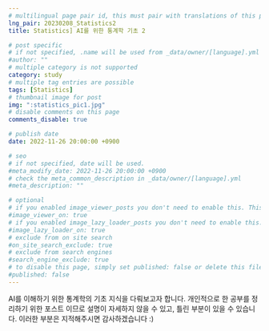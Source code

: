```yaml
---
# multilingual page pair id, this must pair with translations of this page. (This name must be unique)
lng_pair: 20230208_Statistics2
title: Statistics] AI를 위한 통계학 기초 2

# post specific
# if not specified, .name will be used from _data/owner/[language].yml
#author: ""
# multiple category is not supported
category: study
# multiple tag entries are possible
tags: [Statistics]
# thumbnail image for post
img: ":statistics_pic1.jpg"
# disable comments on this page
comments_disable: true

# publish date
date: 2022-11-26 20:00:00 +0900

# seo
# if not specified, date will be used.
#meta_modify_date: 2022-11-26 20:00:00 +0900
# check the meta_common_description in _data/owner/[language].yml
#meta_description: ""

# optional
# if you enabled image_viewer_posts you don't need to enable this. This is only if image_viewer_posts = false
#image_viewer_on: true
# if you enabled image_lazy_loader_posts you don't need to enable this. This is only if image_lazy_loader_posts = false
#image_lazy_loader_on: true
# exclude from on site search
#on_site_search_exclude: true
# exclude from search engines
#search_engine_exclude: true
# to disable this page, simply set published: false or delete this file
#published: false
---
```


<!-- outline-start -->

AI를 이해하기 위한 통계학의 기초 지식을 다뤄보고자 합니다.
개인적으로 한 공부를 정리하기 위한 포스트 이므로 설명이 자세하지 않을 수 있고, 틀린 부분이 있을 수 있습니다.
이러한 부분은 지적해주시면 감사하겠습니다 :)

<!-- outline-end -->



